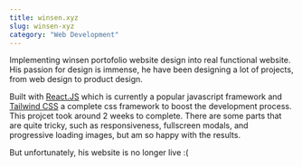 ```yaml
---
title: winsen.xyz
slug: winsen-xyz
category: "Web Development"
---
```


Implementing winsen portofolio website design into real functional website. His passion for design is immense, he have been designing a lot of projects, from web design to product design.

Built with [React.JS](https://www.reactjs.org) which is currently a popular javascript framework and [Tailwind CSS](https://tailwindcss.com/) a complete css framework to boost the development process. This projcet took around 2 weeks to complete. There are some parts that are quite tricky, such as responsiveness, fullscreen modals, and progressive loading images, but am so happy with the results.

But unfortunately, his website is no longer live :(
